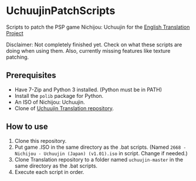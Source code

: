 # UchuujinPatchScripts
Scripts to patch the PSP game Nichijou: Uchuujin for the [English Translation Project](https://github.com/noneucat/uchuujin)

Disclaimer: Not completely finished yet. Check on what these scripts are doing when using them. Also, currently missing features like texture patching.

## Prerequisites
* Have 7-Zip and Python 3 installed. (Python must be in PATH)
* Install the `polib` package for Python.
* An ISO of Nichijou: Uchuujin.
* Clone of [Uchuujin Translation repository](https://github.com/noneucat/uchuujin).


## How to use

1. Clone this repository.
2. Put game .ISO in the same directory as the .bat scripts. (Named `2668 - Nichijou - Uchuujin (Japan) (v1.01).iso` in script. Change if needed.)
3. Clone Translation repository to a folder named `uchuujin-master` in the same directory as the .bat scripts.
4. Execute each script in order.
